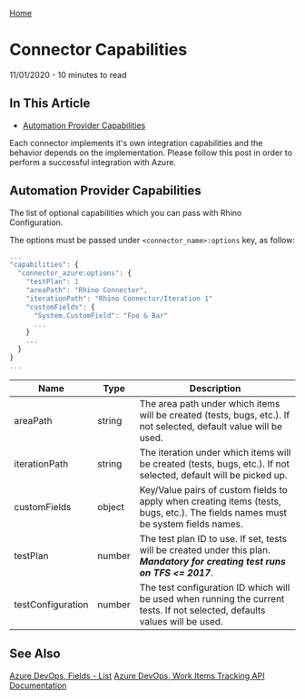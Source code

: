 [Home](../../README.md 'README') 

# Connector Capabilities
11/01/2020 - 10 minutes to read

## In This Article
* [Automation Provider Capabilities](#automation-provider-capabilities)  

Each connector implements it's own integration capabilities and the behavior depends on the implementation. Please follow this post in order to perform a successful integration with Azure.

## Automation Provider Capabilities
The list of optional capabilities which you can pass with Rhino Configuration.  

The options must be passed under `<connector_name>:options` key, as follow:

```js
...
"capabilities": {
  "connector_azure:options": {
    "testPlan": 1
    "areaPath": "Rhino Connector",
    "iterationPath": "Rhino Connector/Iteration 1"
    "customFields": {
      "System.CustomField": "Foo & Bar"
      ...
    }
    ...
  }
}
...
```  

|Name                |Type   |Description                                                                                                                     |
|--------------------|-------|--------------------------------------------------------------------------------------------------------------------------------|
|areaPath            |string |The area path under which items will be created (tests, bugs, etc.). If not selected, default value will be used.               |
|iterationPath       |string |The iteration under which items will be created (tests, bugs, etc.). If not selected, default will be picked up.                |
|customFields        |object |Key/Value pairs of custom fields to apply when creating items (tests, bugs, etc.). The fields names must be system fields names.|
|testPlan            |number |The test plan ID to use. If set, tests will be created under this plan. _**Mandatory for creating test runs on TFS <= 2017**_.  |
|testConfiguration   |number |The test configuration ID which will be used when running the current tests. If not selected, defaults values will be used.     |

## See Also
[Azure DevOps, Fields - List](https://docs.microsoft.com/en-us/rest/api/azure/devops/wit/fields/list?view=azure-devops-rest-5.1)
[Azure DevOps, Work Items Tracking API Documentation](https://docs.microsoft.com/en-us/rest/api/azure/devops/wit/?view=azure-devops-rest-5.1)